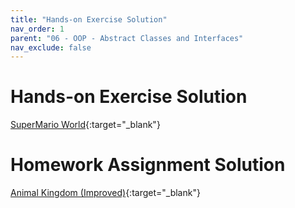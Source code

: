 ```yaml
---
title: "Hands-on Exercise Solution"
nav_order: 1
parent: "06 - OOP - Abstract Classes and Interfaces"
nav_exclude: false
---
```


# Hands-on Exercise Solution

[SuperMario World](https://github.com/RediJavaClassroomF21/09-hands-on-exercise-solution ){:target="_blank"}

# Homework Assignment Solution

[Animal Kingdom (Improved)](https://github.com/RediJavaClassroom/06---oop---abstract-classes-and-interfaces-leocck ){:target="_blank"}